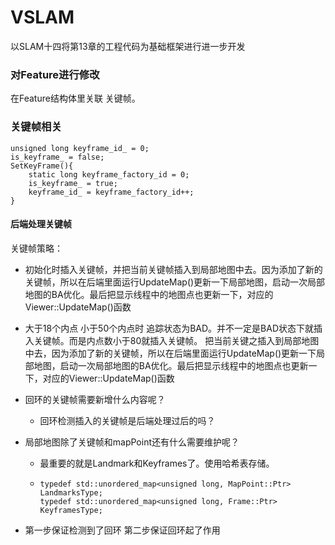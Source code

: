 # VSLAM
以SLAM十四将第13章的工程代码为基础框架进行进一步开发



### 对Feature进行修改

在Feature结构体里关联 关键帧。





### 关键帧相关

```
unsigned long keyframe_id_ = 0;
is_keyframe_ = false;
SetKeyFrame(){
	static long keyframe_factory_id = 0;
    is_keyframe_ = true;
    keyframe_id_ = keyframe_factory_id++;
}
```

#### 后端处理关键帧

关键帧策略：

- 初始化时插入关键帧，并把当前关键帧插入到局部地图中去。因为添加了新的关键帧，所以在后端里面运行UpdateMap()更新一下局部地图，启动一次局部地图的BA优化。最后把显示线程中的地图点也更新一下，对应的Viewer::UpdateMap()函数
- 大于18个内点 小于50个内点时  追踪状态为BAD。并不一定是BAD状态下就插入关键帧。而是内点数小于80就插入关键帧。 把当前关键之插入到局部地图中去，因为添加了新的关键帧，所以在后端里面运行UpdateMap()更新一下局部地图，启动一次局部地图的BA优化。最后把显示线程中的地图点也更新一下，对应的Viewer::UpdateMap()函数



- 回环的关键帧需要新增什么内容呢？
  - 回环检测插入的关键帧是后端处理过后的吗？

- 局部地图除了关键帧和mapPoint还有什么需要维护呢？

  - 最重要的就是Landmark和Keyframes了。使用哈希表存储。

  - ```
    typedef std::unordered_map<unsigned long, MapPoint::Ptr> LandmarksType;
    typedef std::unordered_map<unsigned long, Frame::Ptr> KeyframesType;
    ```

- 第一步保证检测到了回环 第二步保证回环起了作用
